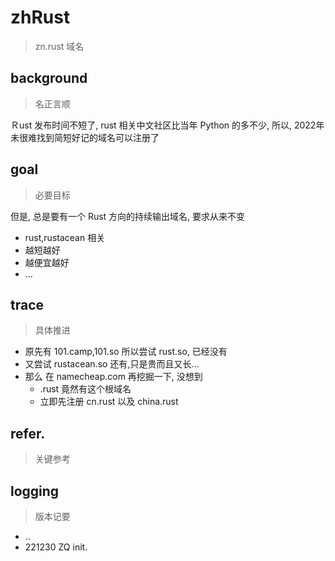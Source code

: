 # zhRust
> zn.rust 域名

## background
> 名正言顺

Ｒust 发布时间不短了,
rust 相关中文社区比当年 Python 的多不少,
所以, 2022年未很难找到简短好记的域名可以注册了


## goal
> 必要目标

但是, 总是要有一个 Rust 方向的持续输出域名, 
要求从来不变

- rust,rustacean 相关
- 越短越好
- 越便宜越好
- ...


## trace
> 具体推进

- 原先有 101.camp,101.so 所以尝试 rust.so, 已经没有
- 又尝试 rustacean.so 还有,只是贵而且又长...
- 那么 在 namecheap.com 再挖掘一下, 没想到
    - .rust 竟然有这个根域名
    - 立即先注册 cn.rust 以及 china.rust


## refer.
> 关键参考

## logging
> 版本记要

- ..
- 221230 ZQ init.